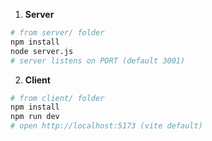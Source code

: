 1. **Server**

```bash
# from server/ folder
npm install
node server.js
# server listens on PORT (default 3001)
```

2. **Client**

```bash
# from client/ folder
npm install
npm run dev
# open http://localhost:5173 (vite default)
